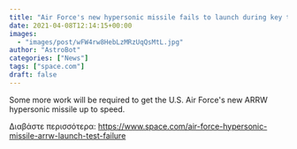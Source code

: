 ```yaml
---
title: "Air Force's new hypersonic missile fails to launch during key test flight"
date: 2021-04-08T12:14:15+00:00
images:
  - "images/post/wFW4rw8HebLzMRzUqQsMtL.jpg"
author: "AstroBot"
categories: ["News"]
tags: ["space.com"]
draft: false
---
```


Some more work will be required to get the U.S. Air Force's new ARRW hypersonic missile up to speed. 

Διαβάστε περισσότερα: https://www.space.com/air-force-hypersonic-missile-arrw-launch-test-failure
